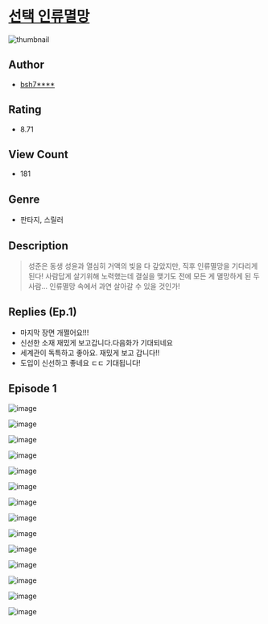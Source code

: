 # [선택 인류멸망](https://comic.naver.com/challenge/list?titleId=809973)
![thumbnail](https://image-comic.pstatic.net/user_contents_data/challenge_comic/2023/05/23/upload_3979318828742554416_480x623.jpeg)

## Author
- [bsh7****](https://comic.naver.com/artistTitle?id=366760)

## Rating
- 8.71

## View Count
- 181

## Genre
- 판타지, 스릴러

## Description
> 성준은 동생 성윤과 열심히 거액의 빚을 다 갚았지만, 직후 인류멸망을 기다리게 된다! 사람답게 살기위해 노력했는데 결실을 맺기도 전에 모든 게 멸망하게 된 두 사람... 인류멸망 속에서 과연 살아갈 수 있을 것인가!

## Replies (Ep.1)
- 마지막 장면 개쩔어요!!!
- 신선한 소재 재밌게 보고갑니다.다음화가 기대되네요
- 세계관이 독특하고 좋아요. 재밌게 보고 갑니다!!
- 도입이 신선하고 좋네요 ㄷㄷ 기대됩니다!

## Episode 1
![image](https://image-comic.pstatic.net/user_contents_data/challenge_comic/2023/05/23/366760/upload_3834029138942963767.jpeg)

![image](https://image-comic.pstatic.net/user_contents_data/challenge_comic/2023/05/23/366760/upload_7365695689736861492.jpeg)

![image](https://image-comic.pstatic.net/user_contents_data/challenge_comic/2023/05/23/366760/upload_4136103505410012214.jpeg)

![image](https://image-comic.pstatic.net/user_contents_data/challenge_comic/2023/05/23/366760/upload_7149238155549684017.jpeg)

![image](https://image-comic.pstatic.net/user_contents_data/challenge_comic/2023/05/23/366760/upload_4122313429738731876.jpeg)

![image](https://image-comic.pstatic.net/user_contents_data/challenge_comic/2023/05/23/366760/upload_7161905821515080036.jpeg)

![image](https://image-comic.pstatic.net/user_contents_data/challenge_comic/2023/05/23/366760/upload_7291387399688762723.jpeg)

![image](https://image-comic.pstatic.net/user_contents_data/challenge_comic/2023/05/23/366760/upload_7220459007498269233.jpeg)

![image](https://image-comic.pstatic.net/user_contents_data/challenge_comic/2023/05/23/366760/upload_3904731043804360757.jpeg)

![image](https://image-comic.pstatic.net/user_contents_data/challenge_comic/2023/05/23/366760/upload_7005125131315131440.jpeg)

![image](https://image-comic.pstatic.net/user_contents_data/challenge_comic/2023/05/23/366760/upload_7365184425400296500.jpeg)

![image](https://image-comic.pstatic.net/user_contents_data/challenge_comic/2023/05/23/366760/upload_3979269128219472697.jpeg)

![image](https://image-comic.pstatic.net/user_contents_data/challenge_comic/2023/05/23/366760/upload_7306585930867237689.jpeg)

![image](https://image-comic.pstatic.net/user_contents_data/challenge_comic/2023/05/23/366760/upload_7306581760504521521.jpeg)
